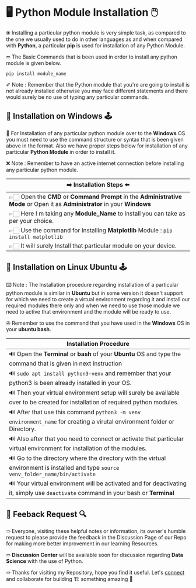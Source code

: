 # 🖥️ Python Module Installation 🖱️

⦿ Installing a particular python module is very simple task, as compared to the one we usually used to do in other languages as and when compared with **Python**, a particular **pip** is used for installation of any Python Module.

➱ The Basic Commands that is been used in order to install any python module is given below.

```
pip install module_name
```

✐ Note : Remember that the Python module that you're are going to install is not already installed otherwise you may face different statements and there would surely be no use of typing any particular commands.

## 🔌 Installation on Windows 🕹️

📑 For Installation of any particular python module over to the **Windows** OS you must need to use the command structure or syntax that is been given above in the format. Also we have proper steps below for installation of any particular **Python Module** in order to install it.

❌ Note : Remember to have an active internet connection before installing any particular python module.

| ➡️ **Installation Steps** ⬅️ |
| -------------------------- |
| 👉🏻 Open the **CMD** or **Command Prompt** in the **Administrative Mode** or Open it as **Administrator** in your **Windows** |
| 👉🏻 Here I m taking any **Module_Name** to install you can take as per your choice. |
| 👉🏻 Use the command for Installing **Matplotlib** Module : ```pip install matplotlib``` |
| 👉🏻 It will surely Install that particular module on your device. |

## 🔌 Installation on Linux Ubuntu 🕹️

⌨️ Note : The Installation procedure regarding installation of a particular python module is similar in **Ubuntu** but in some version it doesn't support for which we need to create a virtual environment regarding it and install our required modules there only and when we need to use those module we need to active that environment and the module will be ready to use.

✇ Remember to use the command that you have used in the **Windows** OS in your **ubuntu bash**.

| **Installation Procedure** |
| -------------------------- |
| 🔊 Open the **Terminal** or **bash** of your **Ubuntu** OS and type the command that is given in next Instruction |
| 🔊 ``` sudo apt install python3-venv ``` and remember that your python3 is been already installed in your OS. |
| 🔊 Then your virtual environment setup will surely be available over to be created for installation of required python modules. |
| 🔊 After that use this command ``` python3 -m venv environment_name ``` for creating a virutal environment folder or Directory. |
| 🔊 Also after that you need to connect or activate that particular virtual environment for installation of the modules. |
| 🔊 Go to the directory where the directory with the virtual environment is installed and type ``` source venv_folder_name/bin/activate ```|
| 🔊 Your virtual environment will be activated and for deactivating it, simply use ``` deactivate ``` command in your bash or **Terminal** |

## 📑 Feeback Request 🔍

➱ Everyone, visiting these helpful notes or information, its owner's humble request to please provide the feedback in the Discussion Page of our Repo for making more better improvement in our learning Resources.

➱ **Discussion Center** will be available soon for discussion regarding **Data Science** with the use of Python.

➱ Thanks for visiting my Repository, hope you find it useful. Let's [connect](https://github.com/ackwolver335) and collaborate for building 🏗️ something amazing 🗿